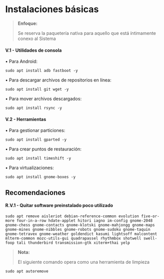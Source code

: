 # Instalaciones básicas

> **Enfoque:**
> <p> <p>
>  
> Se reserva la paquetería nativa para aquello que está íntimamente conexo al Sistema


#### V.1 - Utilidades de consola

• Para Android:

~~~
sudo apt install adb fastboot -y
~~~

• Para descargar archivos de repositorios en línea:

~~~
sudo apt install git wget -y
~~~

• Para mover archivos descargados:

~~~
sudo apt install rsync -y
~~~


#### V.2 - Herramientas

• Para gestionar particiones:

~~~
sudo apt install gparted -y
~~~

• Para crear puntos de restauración:

~~~
sudo apt install timeshift -y
~~~

• Para virtualizaciones:

~~~
sudo apt install gnome-boxes -y
~~~


## Recomendaciones

#### R.V.1 - Quitar software preinstalado poco utilizado

~~~
sudo apt remove aisleriot debian-reference-common evolution five-or-more four-in-a-row hdate-applet hitori iagno im-config gnome-2048 gnome-chess gnome-contacts gnome-klotski gnome-mahjongg gnome-maps gnome-mines gnome-nibbles gnome-robots gnome-sudoku gnome-taquin gnome-tetravex gnome-weather goldendict kasumi lightsoff malcontent mlterm-common mozc-utils-gui quadrapassel rhythmbox shotwell swell-foop tali thunderbird transmission-gtk xiterm+thai yelp 
~~~

> **Nota:**
> <p> <p>
>  
> El siguiente comando opera como una herramienta de limpieza

~~~
sudo apt autoremove 
~~~
